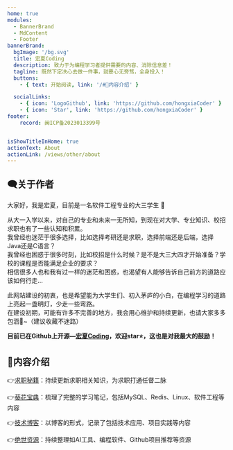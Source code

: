 ```yaml
---
home: true
modules:
  - BannerBrand
  - MdContent
  - Footer
bannerBrand:
  bgImage: '/bg.svg'
  title: 宏夏Coding
  description: 致力于为编程学习者提供需要的内容、消除信息差！
  tagline: 既然下定决心去做一件事，就要心无旁骛，全身投入！
  buttons:
    - { text: 开始阅读, link: '/#📕内容介绍' }

  socialLinks:
    - { icon: 'LogoGithub', link: 'https://github.com/hongxiaCoder' }
    - { icon: 'Star', link: 'https://github.com/hongxiaCoder' }
footer:
    record: 闽ICP备2023013399号


isShowTitleInHome: true
actionText: About
actionLink: /views/other/about
---
```



## 🗨️关于作者

大家好，我是宏夏，目前是一名软件工程专业的大三学生 🙂<br>

从大一入学以来，对自己的专业和未来一无所知，到现在对大学、专业知识、校招求职也有了一些认知和积累。 <br>
我曾经也迷茫于很多选择，比如选择考研还是求职，选择前端还是后端，选择Java还是C语言？<br>
我曾经也困惑于很多时刻，比如校招是什么时候？是不是大三大四才开始准备？学校的课程是否能满足企业的要求？<br>
相信很多人也和我有过一样的迷茫和困惑，也渴望有人能够告诉自己前方的道路应该如何行走...<br>

此网站建设的初衷，也是希望能为大学生们、初入茅庐的小白，在编程学习的道路上亮起一盏明灯，少走一些弯路。<br>
在建设初期，可能有许多不完善的地方，我会用心维护和持续更新，也请大家多多包涵💖~（建议收藏不迷路）

**目前已在Github上开源—[宏夏Coding](https://github.com/hongxiaCoder/hongxiacoding)，欢迎star⭐，这也是对我最大的鼓励！**

## 📕内容介绍

👉[求职秘籍](blogs/guide.md)：持续更新求职相关知识，为求职打通任督二脉

👉[葵花宝典](/docs/software-engineering/part1)：梳理了完整的学习笔记，包括MySQL、Redis、Linux、软件工程等内容

👉[技术博客](blogs/guide.md)：以博客的形式，记录了包括技术应用、项目实践等内容

👉[绝世资源](docs/ai/ai-design-tools)：持续整理如AI工具、编程软件、Github项目推荐等资源

